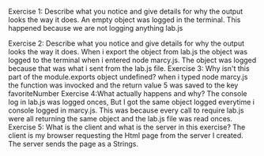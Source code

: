 Exercise 1: Describe what you notice and give details for why the output looks the way it does.
  An empty object was logged in the terminal. This happened because we are not logging
anything lab.js

Exercise 2: Describe what you notice and give details for why the output looks the way it does.
  When i export the object from lab.js the object was logged to the terminal when i
entered node marcy.js. The object was logged because that was what i sent from the lab.js file.
Exercise 3: Why isn't this part of the module.exports object undefined?
   when i typed node marcy.js the function was invocked and the return value 5 was saved
to the key favoriteNumber
Exercise 4:What actually happens and why? 
  The console log in lab.js was logged onces, But I got the same object logged everytime
i console logged in marcy.js. This was because every call to require lab.js were all returning the same object and the lab.js file was read onces.
Exercise 5: What is the client and what is the server in this exercise?
  The client is my browser requesting the Html page from the server I created. The server sends the page as a Strings.